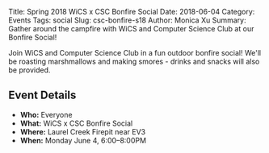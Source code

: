 Title: Spring 2018 WiCS x CSC Bonfire Social
Date: 2018-06-04
Category: Events
Tags: social
Slug: csc-bonfire-s18
Author: Monica Xu
Summary: Gather around the campfire with WiCS and Computer Science
Club at our Bonfire Social!

Join WiCS and Computer Science Club in a fun outdoor bonfire 
social! We'll be roasting marshmallows and making smores -
drinks and snacks will also be provided. 


## Event Details ##

+ **Who:** Everyone
+ **What:** WiCS x CSC Bonfire Social
+ **Where:** Laurel Creek Firepit near EV3
+ **When:** Monday June 4, 6:00&ndash;8:00PM
